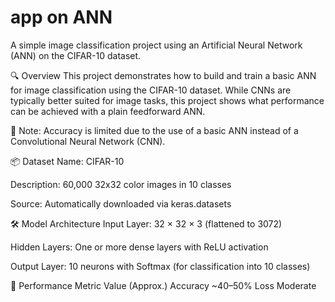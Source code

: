 # app on ANN
A simple image classification project using an Artificial Neural Network (ANN) on the CIFAR-10 dataset.

🔍 Overview
This project demonstrates how to build and train a basic ANN for image classification using the CIFAR-10 dataset.
While CNNs are typically better suited for image tasks, this project shows what performance can be achieved with a plain feedforward ANN.

🎯 Note: Accuracy is limited due to the use of a basic ANN instead of a Convolutional Neural Network (CNN).

📦 Dataset
Name: CIFAR-10

Description: 60,000 32x32 color images in 10 classes

Source: Automatically downloaded via keras.datasets

🛠️ Model Architecture
Input Layer: 32 × 32 × 3 (flattened to 3072)

Hidden Layers: One or more dense layers with ReLU activation

Output Layer: 10 neurons with Softmax (for classification into 10 classes)

🧪 Performance
Metric	Value (Approx.)
Accuracy	~40–50%
Loss	Moderate

